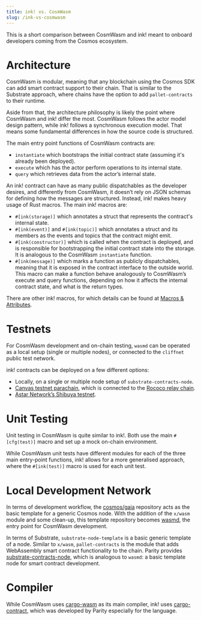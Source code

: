```yaml
---
title: ink! vs. CosmWasm
slug: /ink-vs-cosmwasm
---
```


This is a short comparison between CosmWasm and ink! meant to onboard developers coming 
from the Cosmos ecosystem.

# Architecture

CosmWasm is modular, meaning that any blockchain using the Cosmos SDK can add smart 
contract support to their chain. That is similar to the Substrate approach, where chains
have the option to add `pallet-contracts` to their runtime.

Aside from that, the architecture philosophy is likely the point where CosmWasm and ink!
differ the most. CosmWasm follows the actor model design pattern, while ink! follows a 
synchronous execution model. That means some fundamental differences in how the source 
code is structured.

The main entry point functions of CosmWasm contracts are:
- `instantiate` which bootstraps the initial contract state (assuming it's already been 
deployed).
- `execute` which has the actor perform operations to its internal state.
- `query` which retrieves data from the actor’s internal state.

An ink! contract can have as many public dispatchables as the developer desires, and 
differently from CosmWasm, it doesn’t rely on JSON schemas for defining how the messages
are structured. Instead, ink! makes heavy usage of Rust macros. The main ink! macros are:
- `#[ink(storage)]` which annotates a struct that represents the contract's internal state.
- `#[ink(event)]` and `#[ink(topic)]` which annotates a struct and its members as the 
events and topics that the contract might emit.
- `#[ink(constructor)]` which is called when the contract is deployed, and is responsible
for bootstrapping the initial contract state into the storage. It is analogous to the 
CosmWasm `instantiate` function.
- `#[ink(message)]` which marks a function as publicly dispatchables, meaning that it is
exposed in the contract interface to the outside world. This macro can make a function 
behave analogously to CosmWasm’s execute and query functions, depending on how it affects
the internal contract state, and what is the return types.

There are other ink! macros, for which details can be found at [Macros & Attributes](/macros-attributes).

# Testnets

For CosmWasm development and on-chain testing, `wasmd` can be operated as a local setup
(single or multiple nodes), or connected to the `cliffnet` public test network.

ink! contracts can be deployed on a few different options:
- Locally, on a single or multiple node setup of `substrate-contracts-node`.
- [Canvas testnet parachain](https://polkadot.js.org/apps/?rpc=wss%3A%2F%2Frococo-canvas-rpc.polkadot.io#/explorer), which is connected to the [Rococo relay chain](https://polkadot.js.org/apps/?rpc=wss%3A%2F%2Frococo-rpc.polkadot.io#/explorer).
- [Astar Network’s Shibuya testnet](https://docs.astar.network/maintain/collator/shibuya-network/).

# Unit Testing

Unit testing in CosmWasm is quite similar to ink!. Both use the main `#[cfg(test)]` macro
and set up a mock on-chain environment.

While CosmWasm unit tests have different modules for each of the three main entry-point 
functions, ink! allows for a more generalised approach, where the `#[ink(test)]` macro 
is used for each unit test.

# Local Development Network

In terms of development workflow, the [cosmos/gaia](https://github.com/cosmos/gaia) 
repository acts as the basic template for a generic Cosmos node. With the addition of the
`x/wasm` module and some clean-up, this template repository becomes [wasmd](https://github.com/CosmWasm/wasmd),
the entry point for CosmWasm development.

In terms of Substrate, `substrate-node-template` is a basic generic template of a node. 
Similar to `x/wasm`, `pallet-contracts` is the module that adds WebAssembly smart 
contract functionality to the chain. Parity provides [substrate-contracts-node](https://github.com/paritytech/substrate-contracts-node), 
which is analogous to `wasmd`: a basic template node for smart contract development.

# Compiler

While CosmWasm uses [cargo-wasm](https://docs.rs/crate/cargo-wasm/latest) as its main compiler, 
ink! uses [cargo-contract](https://github.com/paritytech/cargo-contract), which was developed 
by Parity especially for the language.
